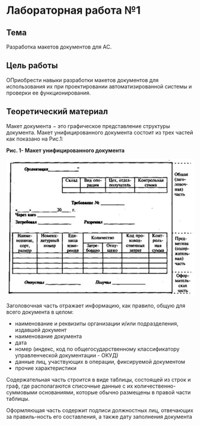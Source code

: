# Лабораторная работа №1 #

## Тема ##

Разработка макетов документов для АС.

## Цель работы ##

ОПриобрести навыки разработки макетов документов для использования их при проектировании автоматизированной системы и проверки ее функционирования. 

## Теоретический материал ##

Макет документа $-$ это графическое представление структуры документа. Макет унифицированного документа состоит из трех частей как показано на Рис.1:

**Рис. 1- Макет унифицированного документа**

![рис.1](images/img_1_maket_un_doc.png)

Заголовочная часть отражает информацию, как правило, общую для всего документа в целом:
+ наименование и реквизиты организации и/или подразделения, издавшей документ
+ наименование документа
+ дата
+ номер (индекс, код по общегосударственному классификатору управленческой документации - ОКУД) 
+ данные лиц, участвующих в операции, фиксируемой документом
+ прочие характеристики

Содержательная часть строится в виде таблицы, состоящей из строк и граф, где располагаются списочные данные с их количественно-суммовыми основаниями, которые обычно размещены в правой части таблицы.

Оформляющая часть содержит подписи должностных лиц, отвечающих за правиль-ность его составления, а также дату заполнения документа



